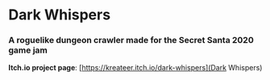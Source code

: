 # Dark Whispers

### A roguelike dungeon crawler made for the Secret Santa 2020 game jam

**Itch.io project page**: [https://kreateer.itch.io/dark-whispers](Dark Whispers) 
